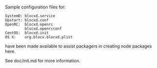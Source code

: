 Sample configuration files for:
```
SystemD: blocxd.service
Upstart: blocxd.conf
OpenRC:  blocxd.openrc
         blocxd.openrcconf
CentOS:  blocxd.init
OS X:    org.blocx.blocxd.plist
```
have been made available to assist packagers in creating node packages here.

See doc/init.md for more information.
